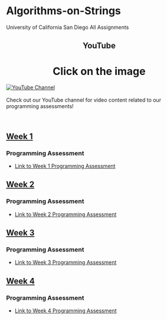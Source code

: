 # Algorithms-on-Strings

University of California San Diego All Assignments

## <div align="center">YouTube</div>
# <div align="center">Click on the image</div>

[![YouTube Channel](/img/07Susahnt.gif)](https://www.youtube.com/07Sushant.)
<br>
<br>
Check out our YouTube channel for video content related to our programming assessments!


<br>

## [Week 1](/Dynamic%20Programming,%20Greedy%20Algorithms/Week%201/Week%201/)

### Programming Assessment
- [Link to Week 1 Programming Assessment](/Dynamic%20Programming,%20Greedy%20Algorithms/Week%201/Week%201/README.md)

## [Week 2](/Dynamic%20Programming,%20Greedy%20Algorithms/Week%201/Week%202/)

### Programming Assessment
- [Link to Week 2 Programming Assessment](/Dynamic%20Programming,%20Greedy%20Algorithms/Week%201/Week%202/README.md)

## [Week 3](/Dynamic%20Programming,%20Greedy%20Algorithms/Week%201/Week%203/)

### Programming Assessment
- [Link to Week 3 Programming Assessment](/Dynamic%20Programming,%20Greedy%20Algorithms/Week%201/Week%203/README.md)

## [Week 4](/Dynamic%20Programming,%20Greedy%20Algorithms/Week%201/Week%204/)

### Programming Assessment
- [Link to Week 4 Programming Assessment](/Dynamic%20Programming,%20Greedy%20Algorithms/Week%201/Week%204/README.md)
